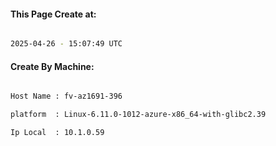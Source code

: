 
   
#### This Page Create at:

```bash

2025-04-26 - 15:07:49 UTC

```

#### Create By Machine:

```bash

Host Name : fv-az1691-396

platform  : Linux-6.11.0-1012-azure-x86_64-with-glibc2.39

Ip Local  : 10.1.0.59

```

